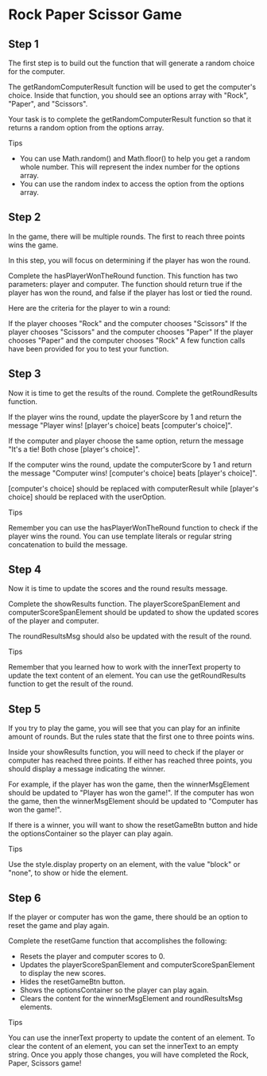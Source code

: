 # Rock Paper Scissor Game

## Step 1

The first step is to build out the function that will generate a random choice for the computer.

The getRandomComputerResult function will be used to get the computer's choice. Inside that function, you should see an options array with "Rock", "Paper", and "Scissors".

Your task is to complete the getRandomComputerResult function so that it returns a random option from the options array.

Tips

- You can use Math.random() and Math.floor() to help you get a random whole number. This will represent the index number for the options array.
- You can use the random index to access the option from the options array.

## Step 2

In the game, there will be multiple rounds. The first to reach three points wins the game.

In this step, you will focus on determining if the player has won the round.

Complete the hasPlayerWonTheRound function. This function has two parameters: player and computer. The function should return true if the player has won the round, and false if the player has lost or tied the round.

Here are the criteria for the player to win a round:

If the player chooses "Rock" and the computer chooses "Scissors"
If the player chooses "Scissors" and the computer chooses "Paper"
If the player chooses "Paper" and the computer chooses "Rock"
A few function calls have been provided for you to test your function.

## Step 3

Now it is time to get the results of the round. Complete the getRoundResults function.

If the player wins the round, update the playerScore by 1 and return the message "Player wins! [player's choice] beats [computer's choice]".

If the computer and player choose the same option, return the message "It's a tie! Both chose [player's choice]".

If the computer wins the round, update the computerScore by 1 and return the message "Computer wins! [computer's choice] beats [player's choice]".

[computer's choice] should be replaced with computerResult while [player's choice] should be replaced with the userOption.

Tips

Remember you can use the hasPlayerWonTheRound function to check if the player wins the round.
You can use template literals or regular string concatenation to build the message.

## Step 4

Now it is time to update the scores and the round results message.

Complete the showResults function. The playerScoreSpanElement and computerScoreSpanElement should be updated to show the updated scores of the player and computer.

The roundResultsMsg should also be updated with the result of the round.

Tips

Remember that you learned how to work with the innerText property to update the text content of an element.
You can use the getRoundResults function to get the result of the round.

## Step 5

If you try to play the game, you will see that you can play for an infinite amount of rounds. But the rules state that the first one to three points wins.

Inside your showResults function, you will need to check if the player or computer has reached three points. If either has reached three points, you should display a message indicating the winner.

For example, if the player has won the game, then the winnerMsgElement should be updated to "Player has won the game!". If the computer has won the game, then the winnerMsgElement should be updated to "Computer has won the game!".

If there is a winner, you will want to show the resetGameBtn button and hide the optionsContainer so the player can play again.

Tips

Use the style.display property on an element, with the value "block" or "none", to show or hide the element.

## Step 6

If the player or computer has won the game, there should be an option to reset the game and play again.

Complete the resetGame function that accomplishes the following:

- Resets the player and computer scores to 0.
- Updates the playerScoreSpanElement and computerScoreSpanElement to display the new scores.
- Hides the resetGameBtn button.
- Shows the optionsContainer so the player can play again.
- Clears the content for the winnerMsgElement and roundResultsMsg elements.

Tips

You can use the innerText property to update the content of an element. To clear the content of an element, you can set the innerText to an empty string.
Once you apply those changes, you will have completed the Rock, Paper, Scissors game!
